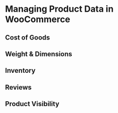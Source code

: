 # Managing Product Data in WooCommerce


## Cost of Goods


## Weight & Dimensions

## Inventory

## Reviews

## Product Visibility

